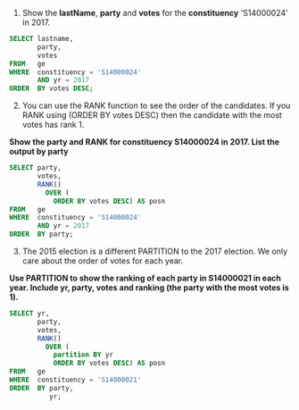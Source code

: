 1. Show the **lastName**, **party** and **votes** for the **constituency** 'S14000024' in 2017.

```sql
SELECT lastname,
       party,
       votes
FROM   ge
WHERE  constituency = 'S14000024'
       AND yr = 2017
ORDER  BY votes DESC;
```

2. You can use the RANK function to see the order of the candidates. If you RANK using (ORDER BY votes DESC) then the candidate with the most votes has rank 1.

**Show the party and RANK for constituency S14000024 in 2017. List the output by party**

```sql
SELECT party,
       votes,
       RANK()
         OVER (
           ORDER BY votes DESC) AS posn
FROM   ge
WHERE  constituency = 'S14000024'
       AND yr = 2017
ORDER  BY party;
```

3. The 2015 election is a different PARTITION to the 2017 election. We only care about the order of votes for each year.

**Use PARTITION to show the ranking of each party in S14000021 in each year. Include yr, party, votes and ranking (the party with the most votes is 1).**

```sql
SELECT yr,
       party,
       votes,
       RANK()
         OVER (
           partition BY yr
           ORDER BY votes DESC) AS posn
FROM   ge
WHERE  constituency = 'S14000021'
ORDER  BY party,
          yr;
```
